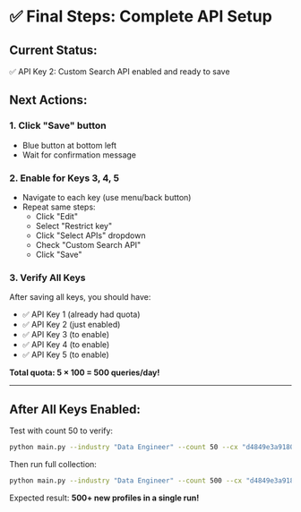 # ✅ Final Steps: Complete API Setup

## Current Status:
✅ API Key 2: Custom Search API enabled and ready to save

## Next Actions:

### 1. Click "Save" button
- Blue button at bottom left
- Wait for confirmation message

### 2. Enable for Keys 3, 4, 5
- Navigate to each key (use menu/back button)
- Repeat same steps:
  - Click "Edit" 
  - Select "Restrict key"
  - Click "Select APIs" dropdown
  - Check "Custom Search API"
  - Click "Save"

### 3. Verify All Keys
After saving all keys, you should have:
- ✅ API Key 1 (already had quota)
- ✅ API Key 2 (just enabled)  
- ✅ API Key 3 (to enable)
- ✅ API Key 4 (to enable)
- ✅ API Key 5 (to enable)

**Total quota: 5 × 100 = 500 queries/day!**

---

## After All Keys Enabled:

Test with count 50 to verify:
```bash
python main.py --industry "Data Engineer" --count 50 --cx "d4849e3a9180a4ea6" --use_multi_keys --delay 5
```

Then run full collection:
```bash
python main.py --industry "Data Engineer" --count 500 --cx "d4849e3a9180a4ea6" --use_multi_keys --delay 5
```

Expected result: **500+ new profiles in a single run!**

